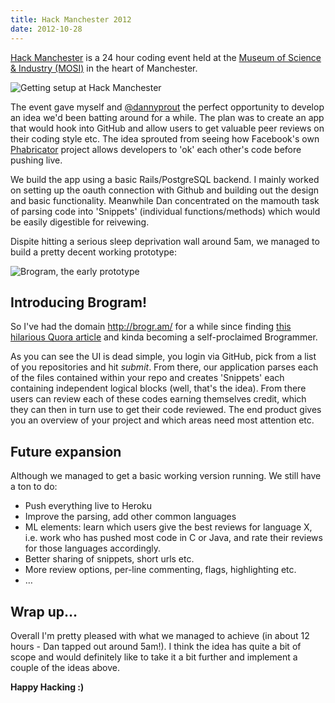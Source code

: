 ```yaml
---
title: Hack Manchester 2012
date: 2012-10-28 
---
```

[Hack Manchester](http://hackmanchester.com) is a 24 hour coding event held at the [Museum of Science & Industry (MOSI)](http://www.mosi.org.uk) in the heart of Manchester.

![Getting setup at Hack Manchester](https://dl.dropbox.com/u/10170977/IMG_0936.jpg)

The event gave myself and [@dannyprout](http://twitter.com/dannyprout) the perfect opportunity to develop an idea we'd been batting around for a while. The plan was to create an app that would hook into GitHub and allow users to get valuable peer reviews on their coding style etc. The idea sprouted from seeing how Facebook's own [Phabricator](http://phabricator.org) project allows developers to 'ok' each other's code before pushing live.

We build the app using a basic Rails/PostgreSQL backend. I mainly worked on setting up the oauth connection with Github and building out the design and basic functionality. Meanwhile Dan concentrated on the mamouth task of parsing code into 'Snippets' (individual functions/methods) which would be easily digestible for reivewing.

Dispite hitting a serious sleep deprivation wall around 5am, we managed to build a pretty decent working prototype:

![Brogram, the early prototype](https://dl.dropbox.com/u/10170977/brogram.png)

## Introducing Brogram!

So I've had the domain <http://brogr.am/> for a while since finding [this hilarious Quora article](http://www.quora.com/Brogramming/How-does-a-programmer-become-a-brogrammer) and kinda becoming a self-proclaimed Brogrammer.

As you can see the UI is dead simple, you login via GitHub, pick from a list of you repositories and hit *submit*. From there, our application parses each of the files contained within your repo and creates 'Snippets' each containing independent logical blocks (well, that's the idea). From there users can review each of these codes earning themselves credit, which they can then in turn use to get their code reviewed. The end product gives you an overview of your project and which areas need most attention etc.

## Future expansion

Although we managed to get a basic working version running. We still have a ton to do:

- Push everything live to Heroku
- Improve the parsing, add other common languages
- ML elements: learn which users give the best reviews for language X, i.e. work who has pushed most code in C or Java, and rate their reviews for those languages accordingly.
- Better sharing of snippets, short urls etc.
- More review options, per-line commenting, flags, highlighting etc.
- …

## Wrap up…
Overall I'm pretty pleased with what we managed to achieve (in about 12 hours - Dan tapped out around 5am!). I think the idea has quite a bit of scope and would definitely like to take it a bit further and implement a couple of the ideas above.

**Happy Hacking :)**
